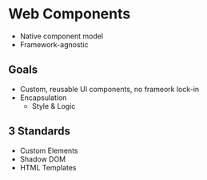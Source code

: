 # Web Components

* Native component model
* Framework-agnostic

## Goals
* Custom, reusable UI components, no frameork lock-in
* Encapsulation
    * Style & Logic

## 3 Standards

* Custom Elements
* Shadow DOM
* HTML Templates